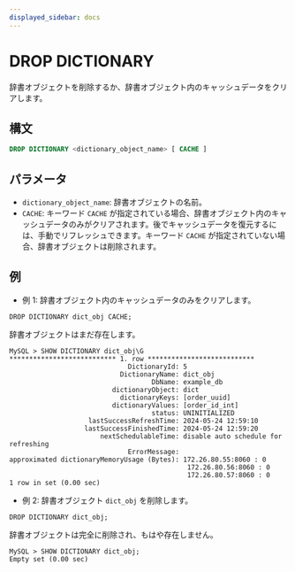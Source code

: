 ```yaml
---
displayed_sidebar: docs
---
```


# DROP DICTIONARY

辞書オブジェクトを削除するか、辞書オブジェクト内のキャッシュデータをクリアします。

## 構文

```SQL
DROP DICTIONARY <dictionary_object_name> [ CACHE ]
```

## パラメータ

- `dictionary_object_name`: 辞書オブジェクトの名前。
- `CACHE`: キーワード `CACHE` が指定されている場合、辞書オブジェクト内のキャッシュデータのみがクリアされます。後でキャッシュデータを復元するには、手動でリフレッシュできます。キーワード `CACHE` が指定されていない場合、辞書オブジェクトは削除されます。

## 例

- 例 1: 辞書オブジェクト内のキャッシュデータのみをクリアします。

```Plain
DROP DICTIONARY dict_obj CACHE;
```

  辞書オブジェクトはまだ存在します。

```Plain
MySQL > SHOW DICTIONARY dict_obj\G
*************************** 1. row ***************************
                              DictionaryId: 5
                            DictionaryName: dict_obj
                                    DbName: example_db
                          dictionaryObject: dict
                            dictionaryKeys: [order_uuid]
                          dictionaryValues: [order_id_int]
                                    status: UNINITIALIZED
                    lastSuccessRefreshTime: 2024-05-24 12:59:10
                   lastSuccessFinishedTime: 2024-05-24 12:59:20
                       nextSchedulableTime: disable auto schedule for refreshing
                              ErrorMessage: 
approximated dictionaryMemoryUsage (Bytes): 172.26.80.55:8060 : 0
                                             172.26.80.56:8060 : 0
                                             172.26.80.57:8060 : 0
1 row in set (0.00 sec)
```

- 例 2: 辞書オブジェクト `dict_obj` を削除します。

```Plain
DROP DICTIONARY dict_obj;
```

  辞書オブジェクトは完全に削除され、もはや存在しません。

```Plain
MySQL > SHOW DICTIONARY dict_obj;
Empty set (0.00 sec)
```